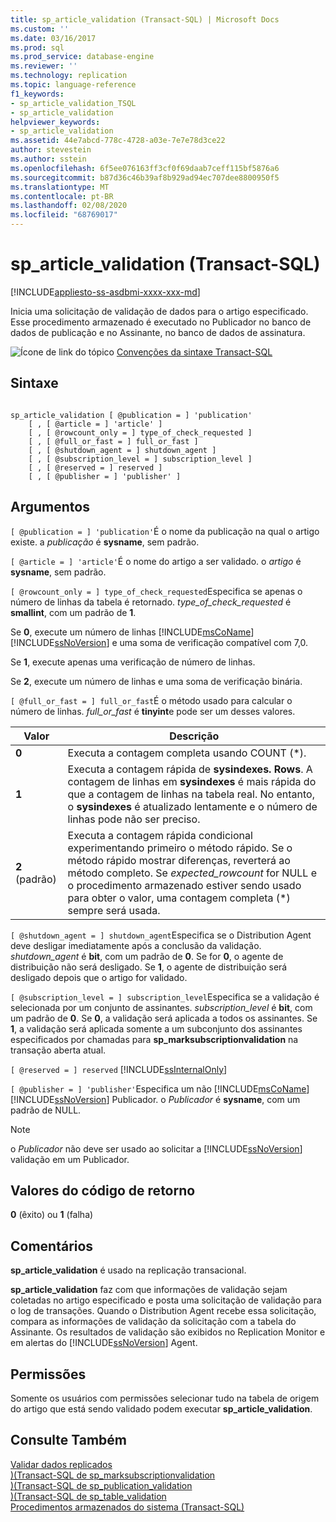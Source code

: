 ```yaml
---
title: sp_article_validation (Transact-SQL) | Microsoft Docs
ms.custom: ''
ms.date: 03/16/2017
ms.prod: sql
ms.prod_service: database-engine
ms.reviewer: ''
ms.technology: replication
ms.topic: language-reference
f1_keywords:
- sp_article_validation_TSQL
- sp_article_validation
helpviewer_keywords:
- sp_article_validation
ms.assetid: 44e7abcd-778c-4728-a03e-7e7e78d3ce22
author: stevestein
ms.author: sstein
ms.openlocfilehash: 6f5ee076163ff3cf0f69daab7ceff115bf5876a6
ms.sourcegitcommit: b87d36c46b39af8b929ad94ec707dee8800950f5
ms.translationtype: MT
ms.contentlocale: pt-BR
ms.lasthandoff: 02/08/2020
ms.locfileid: "68769017"
---
```

# <a name="sp_article_validation-transact-sql"></a>sp_article_validation (Transact-SQL)
[!INCLUDE[appliesto-ss-asdbmi-xxxx-xxx-md](../../includes/appliesto-ss-asdbmi-xxxx-xxx-md.md)]

  Inicia uma solicitação de validação de dados para o artigo especificado. Esse procedimento armazenado é executado no Publicador no banco de dados de publicação e no Assinante, no banco de dados de assinatura.  
  
 ![Ícone de link do tópico](../../database-engine/configure-windows/media/topic-link.gif "Ícone de link do tópico") [Convenções da sintaxe Transact-SQL](../../t-sql/language-elements/transact-sql-syntax-conventions-transact-sql.md)  
  
## <a name="syntax"></a>Sintaxe  
  
```  
  
sp_article_validation [ @publication = ] 'publication'  
    [ , [ @article = ] 'article' ]  
    [ , [ @rowcount_only = ] type_of_check_requested ]  
    [ , [ @full_or_fast = ] full_or_fast ]  
    [ , [ @shutdown_agent = ] shutdown_agent ]  
    [ , [ @subscription_level = ] subscription_level ]  
    [ , [ @reserved = ] reserved ]  
    [ , [ @publisher = ] 'publisher' ]  
```  
  
## <a name="arguments"></a>Argumentos  
`[ @publication = ] 'publication'`É o nome da publicação na qual o artigo existe. a *publicação* é **sysname**, sem padrão.  
  
`[ @article = ] 'article'`É o nome do artigo a ser validado. o *artigo* é **sysname**, sem padrão.  
  
`[ @rowcount_only = ] type_of_check_requested`Especifica se apenas o número de linhas da tabela é retornado. *type_of_check_requested* é **smallint**, com um padrão de **1**.  
  
 Se **0**, execute um número de linhas [!INCLUDE[msCoName](../../includes/msconame-md.md)] [!INCLUDE[ssNoVersion](../../includes/ssnoversion-md.md)] e uma soma de verificação compatível com 7,0.  
  
 Se **1**, execute apenas uma verificação de número de linhas.  
  
 Se **2**, execute um número de linhas e uma soma de verificação binária.  
  
`[ @full_or_fast = ] full_or_fast`É o método usado para calcular o número de linhas. *full_or_fast* é **tinyint**e pode ser um desses valores.  
  
|**Valor**|**Descrição**|  
|---------------|---------------------|  
|**0**|Executa a contagem completa usando COUNT (*).|  
|**1**|Executa a contagem rápida de **sysindexes. Rows**. A contagem de linhas em **sysindexes** é mais rápida do que a contagem de linhas na tabela real. No entanto, o **sysindexes** é atualizado lentamente e o número de linhas pode não ser preciso.|  
|**2** (padrão)|Executa a contagem rápida condicional experimentando primeiro o método rápido. Se o método rápido mostrar diferenças, reverterá ao método completo. Se *expected_rowcount* for NULL e o procedimento armazenado estiver sendo usado para obter o valor, uma contagem completa (*) sempre será usada.|  
  
`[ @shutdown_agent = ] shutdown_agent`Especifica se o Distribution Agent deve desligar imediatamente após a conclusão da validação. *shutdown_agent* é **bit**, com um padrão de **0**. Se for **0**, o agente de distribuição não será desligado. Se **1**, o agente de distribuição será desligado depois que o artigo for validado.  
  
`[ @subscription_level = ] subscription_level`Especifica se a validação é selecionada por um conjunto de assinantes. *subscription_level* é **bit**, com um padrão de **0**. Se **0**, a validação será aplicada a todos os assinantes. Se **1**, a validação será aplicada somente a um subconjunto dos assinantes especificados por chamadas para **sp_marksubscriptionvalidation** na transação aberta atual.  
  
`[ @reserved = ] reserved` [!INCLUDE[ssInternalOnly](../../includes/ssinternalonly-md.md)]  
  
`[ @publisher = ] 'publisher'`Especifica um não [!INCLUDE[msCoName](../../includes/msconame-md.md)] [!INCLUDE[ssNoVersion](../../includes/ssnoversion-md.md)] Publicador. o *Publicador* é **sysname**, com um padrão de NULL.  
  
> [!NOTE]  
>  o *Publicador* não deve ser usado ao solicitar a [!INCLUDE[ssNoVersion](../../includes/ssnoversion-md.md)] validação em um Publicador.  
  
## <a name="return-code-values"></a>Valores do código de retorno  
 **0** (êxito) ou **1** (falha)  
  
## <a name="remarks"></a>Comentários  
 **sp_article_validation** é usado na replicação transacional.  
  
 **sp_article_validation** faz com que informações de validação sejam coletadas no artigo especificado e posta uma solicitação de validação para o log de transações. Quando o Distribution Agent recebe essa solicitação, compara as informações de validação da solicitação com a tabela do Assinante. Os resultados de validação são exibidos no Replication Monitor e em alertas do [!INCLUDE[ssNoVersion](../../includes/ssnoversion-md.md)] Agent.  
  
## <a name="permissions"></a>Permissões  
 Somente os usuários com permissões selecionar tudo na tabela de origem do artigo que está sendo validado podem executar **sp_article_validation**.  
  
## <a name="see-also"></a>Consulte Também  
 [Validar dados replicados](../../relational-databases/replication/validate-data-at-the-subscriber.md)   
 [&#41;&#40;Transact-SQL de sp_marksubscriptionvalidation](../../relational-databases/system-stored-procedures/sp-marksubscriptionvalidation-transact-sql.md)   
 [&#41;&#40;Transact-SQL de sp_publication_validation](../../relational-databases/system-stored-procedures/sp-publication-validation-transact-sql.md)   
 [&#41;&#40;Transact-SQL de sp_table_validation](../../relational-databases/system-stored-procedures/sp-table-validation-transact-sql.md)   
 [Procedimentos armazenados do sistema &#40;Transact-SQL&#41;](../../relational-databases/system-stored-procedures/system-stored-procedures-transact-sql.md)  
  
  
